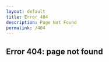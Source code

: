 ```yaml
---
layout: default
title: Error 404
description: Page Not Found
permalink: /404
---
```


## Error 404: page not found
